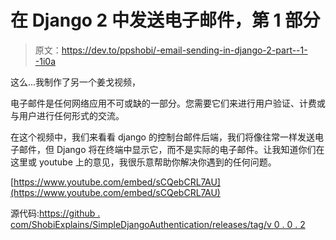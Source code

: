 # 在 Django 2 中发送电子邮件，第 1 部分

> 原文：<https://dev.to/ppshobi/-email-sending-in-django-2-part--1--1i0a>

这么...我制作了另一个姜戈视频，

电子邮件是任何网络应用不可或缺的一部分。您需要它们来进行用户验证、计费或与用户进行任何形式的交流。

在这个视频中，我们来看看 django 的控制台邮件后端，我们将像往常一样发送电子邮件，但 Django 将在终端中显示它，而不是实际的电子邮件。让我知道你们在这里或 youtube 上的意见，我很乐意帮助你解决你遇到的任何问题。

[https://www.youtube.com/embed/sCQebCRL7AU](https://www.youtube.com/embed/sCQebCRL7AU)

源代码:[https://github . com/ShobiExplains/SimpleDjangoAuthentication/releases/tag/v 0 . 0 . 2](https://github.com/ShobiExplains/SimpleDjangoAuthentication/releases/tag/v0.0.2)
